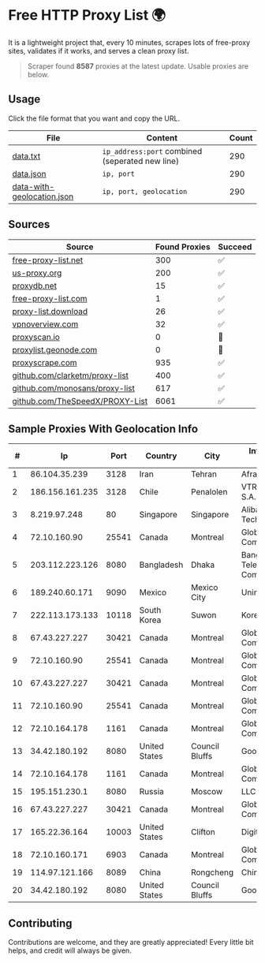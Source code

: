 
# Free HTTP Proxy List 🌍

It is a lightweight project that, every 10 minutes, scrapes lots of free-proxy sites, validates if it works, and serves a clean proxy list.


> Scraper found **8587** proxies at the latest update. Usable proxies are below.

## Usage

Click the file format that you want and copy the URL.


|File|Content|Count|
|----|-------|-----|
|[data.txt](https://raw.githubusercontent.com/themiralay/Proxy-List-World/master/data.txt)|`ip_address:port` combined (seperated new line)|290|
|[data.json](https://raw.githubusercontent.com/themiralay/Proxy-List-World/master/data.json)|`ip, port`|290|
|[data-with-geolocation.json](https://raw.githubusercontent.com/themiralay/Proxy-List-World/master/data-with-geolocation.json)|`ip, port, geolocation`|290|

## Sources

|Source|Found Proxies|Succeed|
|------|-------------|-------|
|[free-proxy-list.net](https://free-proxy-list.net)|300|✅|
|[us-proxy.org](https://www.us-proxy.org)|200|✅|
|[proxydb.net](http://proxydb.net)|15|✅|
|[free-proxy-list.com](https://free-proxy-list.com/?page=&port=&type%5B%5D=http&type%5B%5D=https&up_time=0&search=Search)|1|✅|
|[proxy-list.download](https://www.proxy-list.download/HTTP)|26|✅|
|[vpnoverview.com](https://vpnoverview.com/privacy/anonymous-browsing/free-proxy-servers)|32|✅|
|[proxyscan.io](https://www.proxyscan.io)|0|🚫|
|[proxylist.geonode.com](https://proxylist.geonode.com/api/proxy-list?limit=300&page=1&sort_by=lastChecked&sort_type=desc&protocols=http,https)|0|🚫|
|[proxyscrape.com](https://api.proxyscrape.com/v2/?request=displayproxies&protocol=http&timeout=10000&country=all&ssl=all&anonymity=all)|935|✅|
|[github.com/clarketm/proxy-list](https://raw.githubusercontent.com/clarketm/proxy-list/master/proxy-list-raw.txt)|400|✅|
|[github.com/monosans/proxy-list](https://raw.githubusercontent.com/monosans/proxy-list/main/proxies/http.txt)|617|✅|
|[github.com/TheSpeedX/PROXY-List](https://raw.githubusercontent.com/TheSpeedX/PROXY-List/master/http.txt)|6061|✅|


## Sample Proxies With Geolocation Info

|#|Ip|Port|Country|City|Internet Service Provider|
|-|--|----|-------|----|-------------------------|
|1|86.104.35.239|3128|Iran|Tehran|Afranet|
|2|186.156.161.235|3128|Chile|Penalolen|VTR BANDA ANCHA S.A.|
|3|8.219.97.248|80|Singapore|Singapore|Alibaba (US) Technology Co., Ltd.|
|4|72.10.160.90|25541|Canada|Montreal|GloboTech Communications|
|5|203.112.223.126|8080|Bangladesh|Dhaka|Bangladesh Telecommunications Company Ltd.|
|6|189.240.60.171|9090|Mexico|Mexico City|Uninet S.A. de C.V.|
|7|222.113.173.133|10118|South Korea|Suwon|Korea Telecom|
|8|67.43.227.227|30421|Canada|Montreal|GloboTech Communications|
|9|72.10.160.90|25541|Canada|Montreal|GloboTech Communications|
|10|67.43.227.227|30421|Canada|Montreal|GloboTech Communications|
|11|72.10.160.90|25541|Canada|Montreal|GloboTech Communications|
|12|72.10.164.178|1161|Canada|Montreal|GloboTech Communications|
|13|34.42.180.192|8080|United States|Council Bluffs|Google LLC|
|14|72.10.164.178|1161|Canada|Montreal|GloboTech Communications|
|15|195.151.230.1|8080|Russia|Moscow|LLC Home Me MC|
|16|67.43.227.227|30421|Canada|Montreal|GloboTech Communications|
|17|165.22.36.164|10003|United States|Clifton|DigitalOcean, LLC|
|18|72.10.160.171|6903|Canada|Montreal|GloboTech Communications|
|19|114.97.121.166|8089|China|Rongcheng|Chinanet|
|20|34.42.180.192|8080|United States|Council Bluffs|Google LLC|



## Contributing

Contributions are welcome, and they are greatly appreciated! Every
little bit helps, and credit will always be given.

